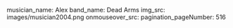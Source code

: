 musician_name: Alex
band_name: Dead Arms
img_src: images/musician2004.png
onmouseover_src: 
pagination_pageNumber: 516